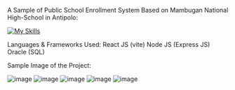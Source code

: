 A Sample of Public School Enrollment System Based on Mambugan National High-School in Antipolo:

[![My Skills](https://skillicons.dev/icons?i=js,vite,react,oracle,nodejs)](https://skillicons.dev)

Languages & Frameworks Used:
React JS (vite)
Node JS (Express JS)
Oracle (SQL)

Sample Image of the Project:

![image](https://github.com/user-attachments/assets/ba253fd0-a6e9-4fee-b081-474066b32b80)
![image](https://github.com/user-attachments/assets/a1013e88-bb97-43fb-a0cc-ff8f3e664c20)
![image](https://github.com/user-attachments/assets/c66a1821-7c62-46db-a47d-c8099caf7ae7)
![image](https://github.com/user-attachments/assets/ee6bb350-a56c-4112-b30c-746f182c28c0)
![image](https://github.com/user-attachments/assets/9a949abf-70f7-4b4f-ab7e-57a3a0527b2c)
